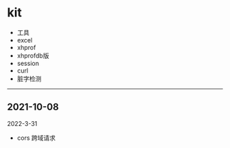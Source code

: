# kit
- 工具
- excel
- xhprof
- xhprofdb版
- session
- curl
- 脏字检测
--- 
2021-10-08
--- 
2022-3-31
- cors  跨域请求